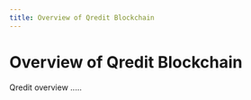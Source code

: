```yaml
---
title: Overview of Qredit Blockchain
---
```

# Overview of Qredit Blockchain

Qredit overview .....
